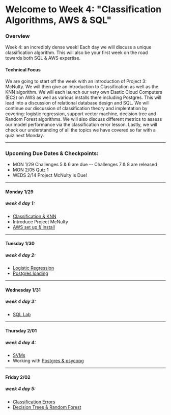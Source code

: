 # Welcome to Week 4: "Classification Algorithms, AWS & SQL" 

### <a name="overview"></a>Overview

Week 4: an incredibly dense week! Each day we will discuss a unique classification algorithm. 
This will also be your first week on the road towards both SQL & AWS expertise.  


#### Technical Focus

We are going to start off the week with an introduction of Project 3: McNulty. We will then give an introduction to Classification as well as the KNN algorithm.  We will each launch our very own Elastic Cloud Computers (EC2) on AWS as well as various installs there including Postgres.  This will lead into a discussion of relational database design and SQL.  We will continue our discussion of classification theory and implentation by covering: logistic regression, support vector machine, decision tree and Random Forest algorithms.  We will also discuss different metrics to assess our model performance via the classification error lesson.  Lastly, we will check our understanding of all the topics we have covered so far with a quiz next Monday.


---

### <a name="dates"></a>Upcoming Due Dates & Checkpoints:
* MON  1/29   Challenges 5 & 6 are due -- Challenges 7 & 8 are released
* MON  2/05   Quiz 1
* WEDS 2/14  Project McNulty is Due!


---


#### Monday 1/29
##### week 4 day 1:

* [Classification & KNN](01-mcnulty_class_cloud/supervised_classification_knn.pdf)  
* Introduce Project McNulty
* [AWS set up & install](01-mcnulty_class_cloud/aws_setup_cloud.md)


---

#### Tuesday 1/30
##### week 4 day 2:

* [Logistic Regression](02-logistic_sql_load/logistic.pdf)
* [Postgres loading](https://github.com/thisismetis/dscurriculm_beta/blob/master/class_lectures/week04-mcnulty1/02-logistic_sql_load/postgres_loading.md)

---

#### Wednesday 1/31
##### week 4 day 3:

* [SQL Lab](https://github.com/thisismetis/dscurriculm_beta/blob/master/class_lectures/week04-mcnulty1/03-class_eval_sql/SQL_lab.md)

---

#### Thursday 2/01
##### week 4 day 4:

* [SVMs](04-svm_psycopg/SVM_Part1.pdf)
* Working with [Postgres & psycopg](https://github.com/thisismetis/dscurriculm_beta/blob/master/class_lectures/week04-mcnulty1/04-svm_psycopg/Postgres_psycopg.md)

---

#### Friday 2/02
##### week 4 day 5:

* [Classification Errors](05-trees_forests/Classification_Errors.pdf)
* [Decision Trees & Random Forest](https://github.com/thisismetis/dscurriculm_beta/blob/master/class_lectures/week04-mcnulty1/05-trees_forests/Decision_Trees_Random_Forests.pdf)

